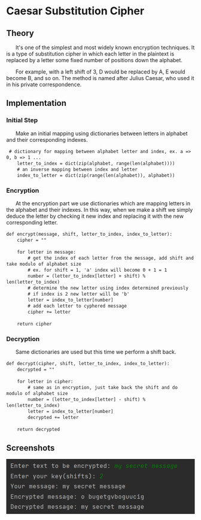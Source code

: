 # Caesar Substitution Cipher

## Theory

&ensp;&ensp;&ensp; It's one of the simplest and most widely known encryption techniques. It is a type of substitution cipher in which each letter in the plaintext is replaced by a letter some fixed number of positions down the alphabet. 

&ensp;&ensp;&ensp;  For example, with a left shift of 3, D would be replaced by A, E would become B, and so on. The method is named after Julius Caesar, who used it in his private correspondence.

## Implementation 

### Initial Step 
&ensp;&ensp;&ensp; Make an initial mapping using dictionaries between letters in alphabet and their corresponding indexes.
```
 # dictionary for mapping between alphabet letter and index, ex. a => 0, b => 1 ... 
    letter_to_index = dict(zip(alphabet, range(len(alphabet))))
    # an inverse mapping between index and letter 
    index_to_letter = dict(zip(range(len(alphabet)), alphabet))
```

### Encryption

&ensp;&ensp;&ensp;  At the encryption part we use dictionaries which are mapping letters in the alphabet and their indexes.
In this way, when we make a shift we simply deduce the letter by checking it new index and replacing it with the new corresponding letter. 
```
def encrypt(message, shift, letter_to_index, index_to_letter):
    cipher = ""

    for letter in message:
        # get the index of each letter from the message, add shift and take modulo of alphabet size
        # ex. for shift = 1, 'a' index will become 0 + 1 = 1 
        number = (letter_to_index[letter] + shift) % len(letter_to_index)
        # determine the new letter using index determined previously
        # if index is 2 new letter will be 'b'
        letter = index_to_letter[number]
        # add each letter to cyphered message
        cipher += letter

    return cipher
```

### Decryption

&ensp;&ensp;&ensp; Same dictionaries are used but this time we perform a shift back.

```
def decrypt(cipher, shift, letter_to_index, index_to_letter):
    decrypted = ""

    for letter in cipher:
        # same as in encryption, just take back the shift and do modulo of alphabet size
        number = (letter_to_index[letter] - shift) % len(letter_to_index)
        letter = index_to_letter[number]
        decrypted += letter

    return decrypted
```

## Screenshots

![](https://github.com/dann1kk/CS_Labs/blob/main/Laboratory_Work_1/Screenshots/Caesar_Subsitution.png)

